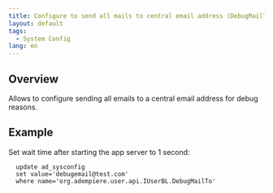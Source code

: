 ```yaml
---
title: Configure to send all mails to central email address (DebugMailTo)
layout: default
tags:  
  - System Config
lang: en
---
```


## Overview
Allows to configure sending all emails to a central email address for debug reasons.


## Example

Set wait time after starting the app server to 1 second:
```
  update ad_sysconfig
  set value='debugemail@test.com' 
  where name='org.adempiere.user.api.IUserBL.DebugMailTo'
```